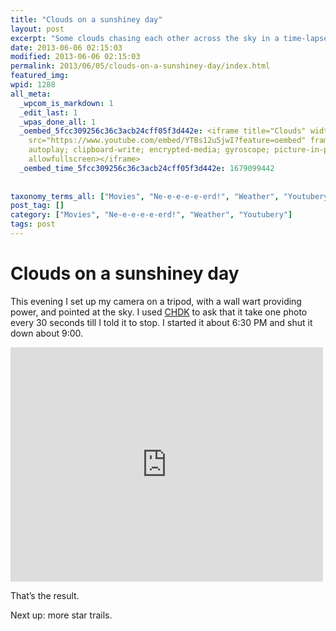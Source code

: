 ```yaml
---
title: "Clouds on a sunshiney day"
layout: post
excerpt: "Some clouds chasing each other across the sky in a time-lapse video."
date: 2013-06-06 02:15:03
modified: 2013-06-06 02:15:03
permalink: 2013/06/05/clouds-on-a-sunshiney-day/index.html
featured_img: 
wpid: 1288
all_meta: 
  _wpcom_is_markdown: 1
  _edit_last: 1
  _wpas_done_all: 1
  _oembed_5fcc309256c36c3acb24cff05f3d442e: <iframe title="Clouds" width="500" height="375"
    src="https://www.youtube.com/embed/YTBs12u5jwI?feature=oembed" frameborder="0" allow="accelerometer;
    autoplay; clipboard-write; encrypted-media; gyroscope; picture-in-picture; web-share"
    allowfullscreen></iframe>
  _oembed_time_5fcc309256c36c3acb24cff05f3d442e: 1679099442
  
  
taxonomy_terms_all: ["Movies", "Ne-e-e-e-e-erd!", "Weather", "Youtubery"]
post_tag: []
category: ["Movies", "Ne-e-e-e-e-erd!", "Weather", "Youtubery"]
tags: post
---
```


# Clouds on a sunshiney day

This evening I set up my camera on a tripod, with a wall wart providing power, and pointed at the sky. I used [CHDK](http://chdk.wikia.com/wiki/CHDK) to ask that it take one photo every 30 seconds till I told it to stop. I started it about 6:30 PM and shut it down about 9:00.

<iframe allow="accelerometer; autoplay; clipboard-write; encrypted-media; gyroscope; picture-in-picture; web-share" allowfullscreen="" frameborder="0" height="375" loading="lazy" src="https://www.youtube.com/embed/YTBs12u5jwI?feature=oembed" title="Clouds" width="500"></iframe>

That’s the result.

Next up: more star trails.